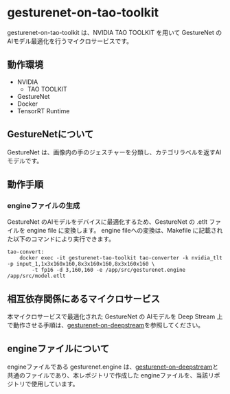 # gesturenet-on-tao-toolkit
gesturenet-on-tao-toolkit は、NVIDIA TAO TOOLKIT を用いて GestureNet の AIモデル最適化を行うマイクロサービスです。  

## 動作環境
- NVIDIA 
    - TAO TOOLKIT
- GestureNet
- Docker
- TensorRT Runtime

## GestureNetについて
GestureNet は、画像内の手のジェスチャーを分類し、カテゴリラベルを返すAIモデルです。  

## 動作手順

### engineファイルの生成
GestureNet のAIモデルをデバイスに最適化するため、GestureNet の .etlt ファイルを engine file に変換します。
engine fileへの変換は、Makefile に記載された以下のコマンドにより実行できます。

```
tao-convert:
	docker exec -it gesturenet-tao-toolkit tao-converter -k nvidia_tlt -p input_1,1x3x160x160,8x3x160x160,8x3x160x160 \
		-t fp16 -d 3,160,160 -e /app/src/gesturenet.engine /app/src/model.etlt
```

## 相互依存関係にあるマイクロサービス  
本マイクロサービスで最適化された GestureNet の AIモデルを Deep Stream 上で動作させる手順は、[gesturenet-on-deepstream](https://github.com/latonaio/gesturenet-on-deepstream)を参照してください。  

## engineファイルについて
engineファイルである gesturenet.engine は、[gesturenet-on-deepstream](https://github.com/latonaio/gesturenet-on-deepstream)と共通のファイルであり、本レポジトリで作成した engineファイルを、当該リポジトリで使用しています。  
